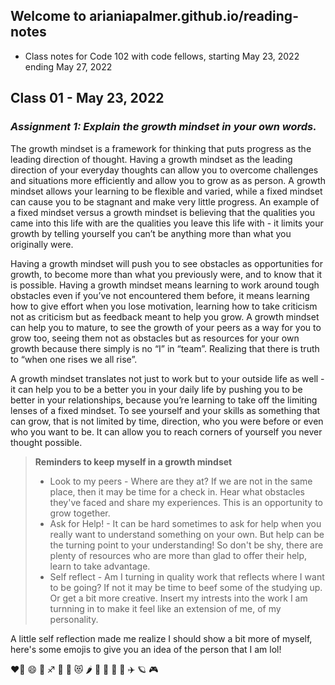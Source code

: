 ## Welcome to arianiapalmer.github.io/reading-notes
* Class notes for Code 102 with code fellows, starting May 23, 2022 ending May 27, 2022
## Class 01 - May 23, 2022
### *Assignment 1: Explain the growth mindset in your own words.*
The growth mindset is a framework for thinking that puts progress as the leading direction of thought. Having a growth mindset as the leading direction of your everyday thoughts can allow you to overcome challenges and situations more efficiently and allow you to grow as as person. A growth mindset allows your learning to be flexible and varied, while a fixed mindset can cause you to be stagnant and make very little progress. An example of a fixed mindset versus a growth mindset is believing that the qualities you came into this life with are the qualities you leave this life with - it limits your growth by telling yourself you can’t be anything more than what you originally were. 

Having a growth mindset will push you to see obstacles as opportunities for growth, to become more than what you previously were, and to know that it is possible. Having a growth mindset means learning to work around tough obstacles even if you’ve not encountered them before, it means learning how to give effort when you lose motivation, learning how to take criticism not as criticism but as feedback meant to help you grow. A growth mindset can help you to mature, to see the growth of your peers as a way for you to grow too, seeing them not as obstacles but as resources for your own growth because there simply is no “I” in “team”. Realizing that there is truth to “when one rises we all rise”.

 A growth mindset translates not just to work but to your outside life as well - it can help you to be a better you in your daily life by pushing you to be better in your relationships, because you’re learning to take off the limiting lenses of a fixed mindset. To see yourself and your skills as something that can grow, that is not limited by time, direction, who you were before or even who you want to be. It  can allow you to reach corners of yourself you never thought possible.
 
 
 > **Reminders to keep myself in a growth mindset**
 > - Look to my peers - Where are they at? If we are not in the same place, then it may be time for a check in. Hear what obstacles they've faced and share my experiences. This is an opportunity to grow together.
 > - Ask for Help! - It can be hard sometimes to ask for help when you really want to understand something on your own. But help can be the turning point to your understanding! So don't be shy, there are plenty of resources who are more than glad to offer their help, learn to take advantage.
 >  - Self reflect  - Am I turning in quality work that reflects where I want to be going? If not it may be time to beef some of the studying up. Or get a bit more creative. Insert my intrests into the work I am turnning in to make it feel like an extension of me, of my personality. 

A little self reflection made me realize I should show a bit more of myself, here's some emojis to give you an idea of the person that I am lol!

❤️‍🔥 😄 🌈 ♐ 🌙 🤩 😻 🌶️ 🥳 🍥 🐞 🍜 ✈️ 🪐 🎮 
